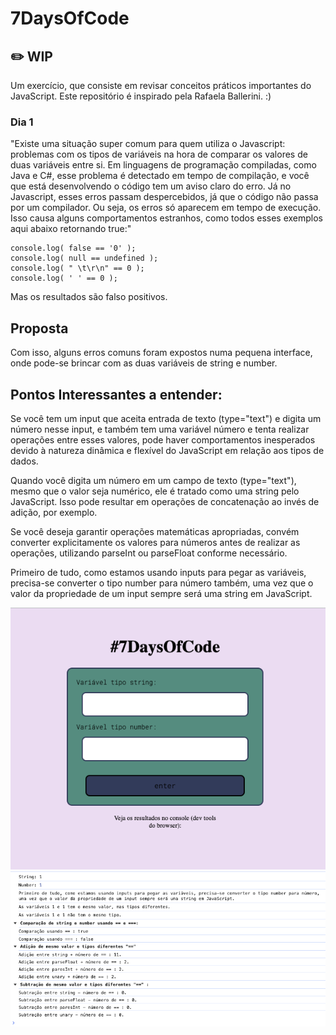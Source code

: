 # 7DaysOfCode

## :pencil2: WIP

Um exercício, que consiste em revisar conceitos práticos importantes do JavaScript. Este repositório é inspirado pela Rafaela Ballerini. :)

### Dia 1

"Existe uma situação super comum para quem utiliza o Javascript: problemas com os tipos de variáveis na hora de comparar os valores de duas variáveis entre si. Em linguagens de programação compiladas, como Java e C#, esse problema é detectado em tempo de compilação, e você que está desenvolvendo o código tem um aviso claro do erro. Já no Javascript, esses erros passam despercebidos, já que o código não passa por um compilador. Ou seja, os erros só aparecem em tempo de execução. Isso causa alguns comportamentos estranhos, como todos esses exemplos aqui abaixo retornando true:"

    console.log( false == '0' );
    console.log( null == undefined );
    console.log( " \t\r\n" == 0 );
    console.log( ' ' == 0 );

Mas os resultados são falso positivos.

## Proposta

Com isso, alguns erros comuns foram expostos numa pequena interface, onde pode-se brincar com as duas variáveis de string e number.

## Pontos Interessantes a entender:

Se você tem um input que aceita entrada de texto (type="text") e digita um número nesse input, e também tem uma variável número e tenta realizar operações entre esses valores, pode haver comportamentos inesperados devido à natureza dinâmica e flexível do JavaScript em relação aos tipos de dados.

Quando você digita um número em um campo de texto (type="text"), mesmo que o valor seja numérico, ele é tratado como uma string pelo JavaScript. Isso pode resultar em operações de concatenação ao invés de adição, por exemplo.

Se você deseja garantir operações matemáticas apropriadas, convém converter explicitamente os valores para números antes de realizar as operações, utilizando parseInt ou parseFloat conforme necessário.

Primeiro de tudo, como estamos usando inputs para pegar as variáveis, precisa-se converter o tipo number para número também, uma vez que o valor da propriedade de um input sempre será uma string em JavaScript.

<img src="./assets/images/screeenshot-1.png" alt="layout" />
<img src="./assets/images/screenshot-2.png" alt="exemplo no console" />
